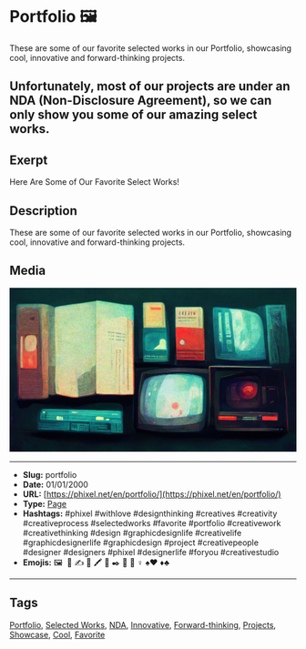 # Portfolio 🖼️
These are some of our favorite selected works in our Portfolio, showcasing cool, innovative and forward-thinking projects.

Unfortunately, most of our projects are under an NDA (Non-Disclosure Agreement), so we can only show you some of our amazing select works.
------------
## Exerpt
Here Are Some of Our Favorite Select Works!
## Description
These are some of our favorite selected works in our Portfolio, showcasing cool, innovative and forward-thinking projects.
## Media
<img src="media/9f2fe104/portfolio.jpg">

------------
- **Slug:** portfolio
- **Date:** 01/01/2000
- **URL:** [https://phixel.net/en/portfolio/](https://phixel.net/en/portfolio/)
- **Type:** [Page](#page)
- **Hashtags:** #phixel #withlove #designthinking #creatives #creativity #creativeprocess #selectedworks #favorite #portfolio #creativework #creativethinking #design #graphicdesignlife #creativelife #graphicdesignerlife #graphicdesign #project #creativepeople #designer #designers #phixel #designerlife #foryou #creativestudio
- **Emojis:** 🖼 ️​ 💼 ​✍ 🎩 🖍 🌠 ✒️ 🎨 🤸 ‍♀ ♠♥ ♦♣

------------
## Tags
[Portfolio](#portfolio), [Selected Works](#selected-works), [NDA](#nda), [Innovative](#innovative), [Forward-thinking](#forward-thinking), [Projects](#projects), [Showcase](#showcase), [Cool](#cool), [Favorite](#favorite)
